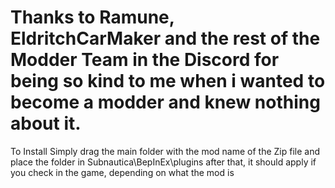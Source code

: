 # Thanks to Ramune, EldritchCarMaker and the rest of the Modder Team in the Discord for being so kind to me when i wanted to become a modder and knew nothing about it.

To Install Simply drag the main folder with the mod name of the Zip file and place the folder in Subnautica\BepInEx\plugins
after that, it should apply if you check in the game, depending on what the mod is
